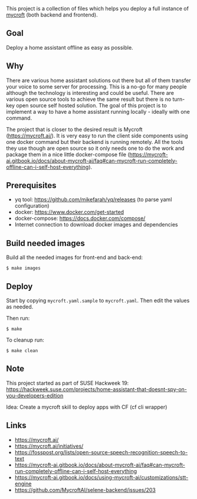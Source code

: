 This project is a collection of files which helps you deploy a full instance of [mycroft](https://mycroft.ai/) (both backend and frontend).

## Goal

Deploy a home assistant offline as easy as possible.

## Why

There are various home assistant solutions out there but all of them transfer your voice to some server for processing. This is a no-go for many people although the technology is interesting and could be useful. There are various open source tools to achieve the same result but there is no turn-key open source self hosted solution. The goal of this project is to implement a way to have a home assistant running locally - ideally with one command.

The project that is closer to the desired result is Mycroft (https://mycroft.ai/). It is very easy to run the client side components using one docker command but their backend is running remotely. All the tools they use though are open source so it only needs one to do the work and package them in a nice little docker-compose file (https://mycroft-ai.gitbook.io/docs/about-mycroft-ai/faq#can-mycroft-run-completely-offline-can-i-self-host-everything).

## Prerequisites

- yq tool: https://github.com/mikefarah/yq/releases (to parse yaml configuration)
- docker: https://www.docker.com/get-started
- docker-compose: https://docs.docker.com/compose/
- Internet connection to download docker images and dependencies

## Build needed images

Build all the needed images for front-end and back-end:

```
$ make images
```

## Deploy

Start by copying `mycroft.yaml.sample` to `mycroft.yaml`. Then edit the values as needed.

Then run:

```
$ make
```

To cleanup run:

```
$ make clean
```

## Note

This project started as part of SUSE Hackweek 19: https://hackweek.suse.com/projects/home-assistant-that-doesnt-spy-on-you-developers-edition

Idea: Create a mycroft skill to deploy apps with CF (cf cli wrapper)

## Links

- https://mycroft.ai/
- https://mycroft.ai/initiatives/
- https://fosspost.org/lists/open-source-speech-recognition-speech-to-text
- https://mycroft-ai.gitbook.io/docs/about-mycroft-ai/faq#can-mycroft-run-completely-offline-can-i-self-host-everything
- https://mycroft-ai.gitbook.io/docs/using-mycroft-ai/customizations/stt-engine
- https://github.com/MycroftAI/selene-backend/issues/203
